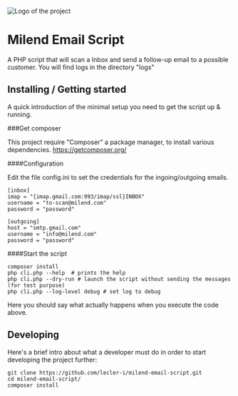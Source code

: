 ![Logo of the project](https://milend.com/wp-content/uploads/2016/06/milend-logo-transparent-new.png)

# Milend Email Script

A PHP script that will scan a Inbox and send a follow-up email to a possible customer.
You will find logs in the directory "logs"

## Installing / Getting started

A quick introduction of the minimal setup you need to get the script up &
running.

###Get composer

This project require "Composer" a package manager, to install various dependencies.
https://getcomposer.org/

####Configuration

Edit the file config.ini to set the credentials for the ingoing/outgoing emails.

```config
[inbox]
imap = "{imap.gmail.com:993/imap/ssl}INBOX"
username = "to-scan@milend.com"
password = "password"

[outgoing]
host = "smtp.gmail.com"
username = "info@milend.com"
password = "password"
```

####Start the script

```shell
composer install
php cli.php --help  # prints the help
php cli.php --dry-run # launch the script without sending the messages (for test purpose)
php cli.php --log-level debug # set log to debug
```

Here you should say what actually happens when you execute the code above.

## Developing

Here's a brief intro about what a developer must do in order to start developing
the project further:

```shell
git clone https://github.com/lecler-i/milend-email-script.git
cd milend-email-script/
composer install
```
